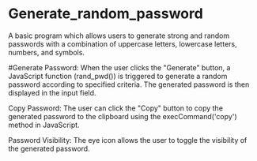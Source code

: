 # Generate_random_password
A basic program which allows users to generate strong and random passwords with a combination of uppercase letters, lowercase letters, numbers, and symbols.
 

#Generate Password: 
When the user clicks the "Generate" button, a JavaScript function (rand_pwd()) is triggered to generate a random password according to specified criteria. The generated password is then displayed in the input field.

Copy Password: 
The user can click the "Copy" button to copy the generated password to the clipboard using the execCommand('copy') method in JavaScript.

Password Visibility: 
The eye icon allows the user to toggle the visibility of the generated password.
